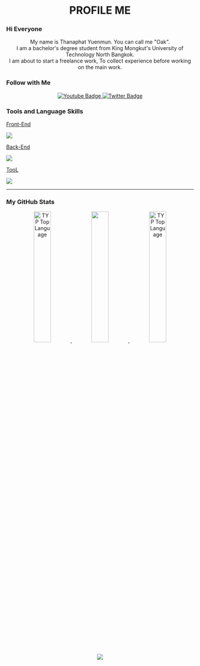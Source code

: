 <h1 align="center">PROFILE ME</h1>

### Hi Everyone

<p align="center">
My name is Thanaphat Yuenmun. You can call me "Oak". <br>
I am a bachelor's degree student from King Mongkut's University of Technology North Bangkok. <br>
I am about to start a freelance work, To collect experience before working on the main work.
</p>


### Follow with Me

<div id="badges" align="center">
  <a href="https://www.youtube.com/@rechelyn_o6477" target="_blank">
    <img src="https://img.shields.io/badge/YouTube-red?style=for-the-badge&logo=youtube&logoColor=white" alt="Youtube Badge"/">
  </a>
  <a href="https://twitter.com/oaktnp_">
    <img src="https://img.shields.io/badge/Twitter-blue?style=for-the-badge&logo=twitter&logoColor=white" alt="Twitter Badge"/">
  </a>
  <!-- <br>
  <img src="https://komarev.com/ghpvc/?username=rechelyn-o6477&style=flat-square&color=blue" alt="account counter"/> -->
</div>


### Tools and Language Skills


<p align="center">
  <a href="https://skillicons.dev">
    <p>Front-End</p>
    <img src="https://skillicons.dev/icons?i=html,css,js,nodejs,angular,laravel" />
    <br> <p>Back-End</p>
   <img src="https://skillicons.dev/icons?i=php,mysql,firebase,angular,laravel" /> 
    <br> <p>TooL</p>
    <img src="https://skillicons.dev/icons?i=ps,xd,figma,github,vscode" />
  </a>
</p>

---

### My GitHub Stats

<div align="center">
  <a href="https://github-stats-alpha.vercel.app/api?username=rechelyn-o6477">
    <img alt="TYP Top Language" width="30%" src="https://github-stats-alpha.vercel.app/api?username=rechelyn-o6477&cc=0D1117&tc=fff&ic=FF6600&bc=0D1117"/> 
  </a>
  <a href="https://github-readme-streak-stats.herokuapp.com?user=rechelyn-o6477">
    <img alt="" width="30%" src="https://github-readme-streak-stats.herokuapp.com?user=rechelyn-o6477&cc=0D1117&tc=fff&ic=FF6600&bc=0D1117"/>
  </a>
  <a href="http://www.github.com/rechelyn-o6477">
    <img alt="TYP Top Language" width="30%" src="https://github-readme-stats.vercel.app/api/top-langs/?username=rechelyn-o6477&langs_count=10&count_private=true&layout=compact&theme=react&hide_border=true&bg_color=0D1117"/>
  </a>
</div>

<br>

<div align="center">
  <a href="https://u8views.com/github/rechelyn-o6477"><img src="https://u8views.com/api/v1/github/profiles/95047291/views/day-week-month-total-count.svg"></a>
</div>

